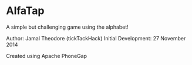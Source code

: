 AlfaTap
=======

A simple but challenging game using the alphabet!

Author: Jamal Theodore (tickTackHack)
Initial Development: 27 November 2014

Created using Apache PhoneGap
